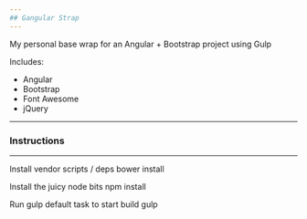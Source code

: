 ```yaml
---
## Gangular Strap
---
```

My personal base wrap for an Angular + Bootstrap project using Gulp

Includes: 
-	Angular
-	Bootstrap
-	Font Awesome
-	jQuery

---
### Instructions
---
Install vendor scripts / deps
	bower install

Install the juicy node bits
	npm install

Run gulp default task to start build
	gulp